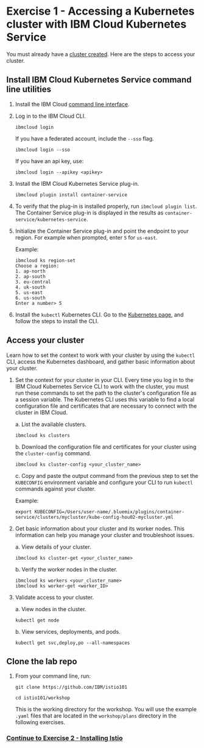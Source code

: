 # Exercise 1 - Accessing a Kubernetes cluster with IBM Cloud Kubernetes Service

You must already have a [cluster created](https://console.bluemix.net/docs/containers/container_index.html#container_index). Here are the steps to access your cluster.

## Install IBM Cloud Kubernetes Service command line utilities

1. Install the IBM Cloud [command line interface](https://console.bluemix.net/docs/cli/reference/bluemix_cli/get_started.html#getting-started).

2.  Log in to the IBM Cloud CLI.

    ```shell
    ibmcloud login
    ```

    If you have a federated account, include the `--sso` flag.

    ```shell
    ibmcloud login --sso
    ```

    If you have an api key, use:

    ```shell
    ibmcloud login --apikey <apikey>
    ```

3.  Install the IBM Cloud Kubernetes Service plug-in.

    ```shell
    ibmcloud plugin install container-service
    ```

4. To verify that the plug-in is installed properly, run `ibmcloud plugin list`. The Container Service plug-in is displayed in the results as `container-service/kubernetes-service`.

5.  Initialize the Container Service plug-in and point the endpoint to your region. For example when prompted, enter `5` for `us-east`.

    Example:

    ```shell
    ibmcloud ks region-set
    Choose a region:
    1. ap-north
    2. ap-south
    3. eu-central
    4. uk-south
    5. us-east
    6. us-south
    Enter a number> 5
    ```

6. Install the `kubectl` Kubernetes CLI. Go to the [Kubernetes page](https://kubernetes.io/docs/tasks/tools/install-kubectl/#install-kubectl-binary-via-curl), and follow the steps to install the CLI.

## Access your cluster
Learn how to set the context to work with your cluster by using the `kubectl` CLI, access the Kubernetes dashboard, and gather basic information about your cluster.

1.  Set the context for your cluster in your CLI. Every time you log in to the IBM Cloud Kubernetes Service CLI to work with the cluster, you must run these commands to set the path to the cluster's configuration file as a session variable. The Kubernetes CLI uses this variable to find a local configuration file and certificates that are necessary to connect with the cluster in IBM Cloud.

    a. List the available clusters.

    ```shell
    ibmcloud ks clusters
    ```

    b. Download the configuration file and certificates for your cluster using the `cluster-config` command.

    ```shell
    ibmcloud ks cluster-config <your_cluster_name>
    ```

    c. Copy and paste the output command from the previous step to set the `KUBECONFIG` environment variable and configure your CLI to run `kubectl` commands against your cluster.

    Example:
    ```shell
    export KUBECONFIG=/Users/user-name/.bluemix/plugins/container-service/clusters/mycluster/kube-config-hou02-mycluster.yml
    ```

2.  Get basic information about your cluster and its worker nodes. This information can help you manage your cluster and troubleshoot issues.

    a.  View details of your cluster.

    ```shell
    ibmcloud ks cluster-get <your_cluster_name>
    ```

    b.  Verify the worker nodes in the cluster.

    ```shell
    ibmcloud ks workers <your_cluster_name>
    ibmcloud ks worker-get <worker_ID>
    ```

3.  Validate access to your cluster.

    a.  View nodes in the cluster.

    ```shell
    kubectl get node
    ```

    b.  View services, deployments, and pods.

    ```shell
    kubectl get svc,deploy,po --all-namespaces
    ```

## Clone the lab repo

1. From your command line, run:

    ```shell
    git clone https://github.com/IBM/istio101

    cd istio101/workshop
    ```

    This is the working directory for the workshop. You will use the example `.yaml` files that are located in the `workshop/plans` directory in the following exercises.

### [Continue to Exercise 2 - Installing Istio](../exercise-2/README.md)
